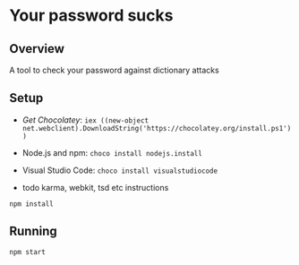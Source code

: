 # Your password sucks

## Overview 

A tool to check your password against dictionary attacks

## Setup

- *Get Chocolatey*: `iex ((new-object net.webclient).DownloadString('https://chocolatey.org/install.ps1'))`
- Node.js and npm: `choco install nodejs.install`
- Visual Studio Code: `choco install visualstudiocode`

- todo karma, webkit, tsd etc instructions

`npm install`

## Running
```
npm start
```